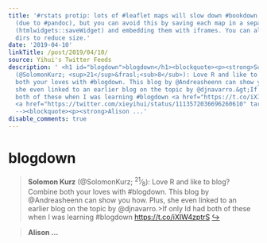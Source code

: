 ```yaml
---
title: '#rstats protip: lots of #leaflet maps will slow down #bookdown website builds
  (due to #pandoc), but you can avoid this by saving each map in a separate html file
  (htmlwidgets::saveWidget) and embedding them with iframes. You can also share lib
  dirs to reduce size.'
date: '2019-04-10'
linkTitle: /post/2019/04/10/
source: Yihui's Twitter Feeds
description: ' <h1 id="blogdown">blogdown</h1><blockquote><p><strong>Solomon Kurz</strong>
  (@SolomonKurz; <sup>21</sup>&frasl;<sub>8</sub>): Love R and like to blog? Combine
  both your loves with #blogdown. This blog by @Andreasheenn can show you how. Plus,
  she even linked to an earlier blog on the topic by @djnavarro.&gt;If only Id had
  both of these when I was learning #blogdown <a href="https://t.co/iXIW4zptrS" target="_blank">https://t.co/iXIW4zptrS</a>
  <a href="https://twitter.com/xieyihui/status/1113572036696260610" target="_blank">&#8618;</a></p></blockquote><!--
  --><blockquote><p><strong>Alison ...'
disable_comments: true
---
```

 <h1 id="blogdown">blogdown</h1><blockquote><p><strong>Solomon Kurz</strong> (@SolomonKurz; <sup>21</sup>&frasl;<sub>8</sub>): Love R and like to blog? Combine both your loves with #blogdown. This blog by @Andreasheenn can show you how. Plus, she even linked to an earlier blog on the topic by @djnavarro.&gt;If only Id had both of these when I was learning #blogdown <a href="https://t.co/iXIW4zptrS" target="_blank">https://t.co/iXIW4zptrS</a> <a href="https://twitter.com/xieyihui/status/1113572036696260610" target="_blank">&#8618;</a></p></blockquote><!-- --><blockquote><p><strong>Alison ...
